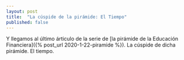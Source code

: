 ```yaml
---
layout: post
title:  "La cúspide de la pirámide: El Tiempo"
published: false
---
```


Y llegamos al último árticulo de la serie de [la pirámide de la Educación Financiera]({% post_url 2020-1-22-piramide %}). La cúspide de dicha pirámide. El tiempo. 

